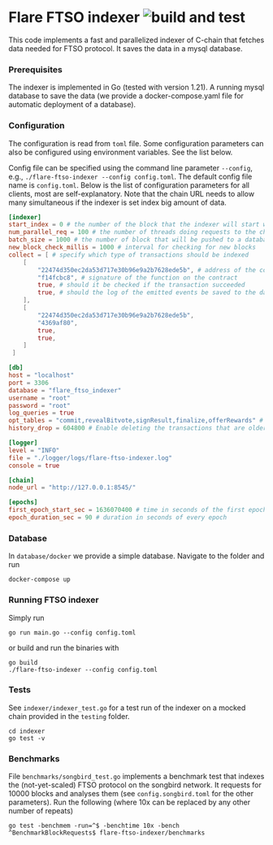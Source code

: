 # Flare FTSO indexer ![build and test](https://github.com/flare-foundation/flare-ftso-indexer/actions/workflows/build_and_test.yml/badge.svg)

This code implements a fast and parallelized indexer of C-chain that fetches data needed for
FTSO protocol. It saves the data in a mysql database.

### Prerequisites

The indexer is implemented in Go (tested with version 1.21). A running mysql database to save the data (we provide a
docker-compose.yaml file for automatic deployment of a database).

### Configuration

The configuration is read from `toml` file. Some configuration
parameters can also be configured using environment variables. See the list below.

Config file can be specified using the command line parameter `--config`, e.g., `./flare-ftso-indexer --config config.toml`.
The default config file name is `config.toml`.
Below is the list of configuration parameters for all clients, most are self-explanatory. Note that the chain URL needs to
allow many simultaneous if the indexer is set index big amount of data.

```toml
[indexer]
start_index = 0 # the number of the block that the indexer will start with
num_parallel_req = 100 # the number of threads doing requests to the chain in parallel
batch_size = 1000 # the number of block that will be pushed to a database in a batch (should be divisible by num_parallel_req)
new_block_check_millis = 1000 # interval for checking for new blocks
collect = [ # specify which type of transactions should be indexed
    [
        "22474d350ec2da53d717e30b96e9a2b7628ede5b", # address of the contract
        "f14fcbc8", # signature of the function on the contract
        true, # should it be checked if the transaction succeeded
        true, # should the log of the emitted events be saved to the database
    ],
    [
        "22474d350ec2da53d717e30b96e9a2b7628ede5b",
        "4369af80",
        true,
        true,
    ]
 ]

[db]
host = "localhost"
port = 3306
database = "flare_ftso_indexer"
username = "root"
password = "root"
log_queries = true
opt_tables = "commit,revealBitvote,signResult,finalize,offerRewards" # which type of transactions should have their data extracted and saved into a separate DB table (this can be used only if the indexer is indexing FTSO scaling)
history_drop = 604800 # Enable deleting the transactions that are older (timestamp of the block) than history_drop (in seconds)

[logger]
level = "INFO"
file = "./logger/logs/flare-ftso-indexer.log"
console = true

[chain]
node_url = "http://127.0.0.1:8545/"

[epochs]
first_epoch_start_sec = 1636070400 # time in seconds of the first epoch
epoch_duration_sec = 90 # duration in seconds of every epoch
```

### Database

In `database/docker` we provide a simple database. Navigate to the folder and run

```
docker-compose up
```

### Running FTSO indexer

Simply run

```
go run main.go --config config.toml
```

or build and run the binaries with

```
go build
./flare-ftso-indexer --config config.toml
```

### Tests

See `indexer/indexer_test.go` for a test run of the indexer on a mocked chain provided in the `testing` folder.

```
cd indexer
go test -v
```

### Benchmarks

File `benchmarks/songbird_test.go` implements a benchmark test that indexes the (not-yet-scaled) FTSO
protocol on the songbird network. It requests for 10000 blocks and analyses them (see `config.songbird.toml`
for the other parameters).
Run the following (where 10x can be replaced by any other number of repeats)

```
go test -benchmem -run=^$ -benchtime 10x -bench ^BenchmarkBlockRequests$ flare-ftso-indexer/benchmarks
```
